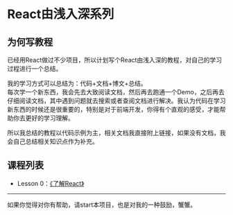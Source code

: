 # React由浅入深系列

## 为何写教程
已经用React做过不少项目，所以计划写个React由浅入深的教程，对自己的学习过程进行一个总结。  

我的学习方式可以总结为：代码+文档+博文+总结。    
每次学一个新东西，我会先去大致阅读文档，然后再去跑通一个Demo，之后再去仔细阅读文档，其中遇到问题就去搜索或者查阅文档进行解决。我认为代码在学习新东西的时候还是很重要的，特别是对于前端开发，你得有个直观的感受，才能帮助你去更好的学习理解。   
 
所以我总结的教程以代码示例为主，相关文档我直接附上链接，如果没有文档，我会自己总结相关知识点作为补充。  

## 课程列表
* Lesson 0：[《了解React》](./lesson0)
---
如果你觉得对你有帮助，请start本项目，也是对我的一种鼓励，蟹蟹。